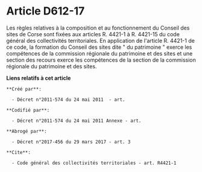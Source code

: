 # Article D612-17

Les règles relatives à la composition et au fonctionnement du Conseil des sites de Corse sont fixées aux articles R. 4421-1 à
R. 4421-15 du code général des collectivités territoriales. En application de l'article R. 4421-1 de ce code, la formation du
Conseil des sites dite " du patrimoine " exerce les compétences de la commission régionale du patrimoine et des sites et une
section des recours exerce les compétences de la section de la commission régionale du patrimoine et des sites.

**Liens relatifs à cet article**

	**Créé par**:

	  - Décret n°2011-574 du 24 mai 2011  - art.

	**Codifié par**:

	  - Décret n°2011-574 du 24 mai 2011 Annexe - art.

	**Abrogé par**:

	  - Décret n°2017-456 du 29 mars 2017 - art. 3

	**Cite**:

	  - Code général des collectivités territoriales - art. R4421-1
